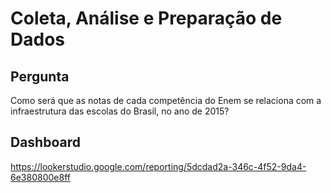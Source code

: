 # Coleta, Análise e Preparação de Dados

## Pergunta

Como será que as notas de cada competência do Enem se relaciona com a infraestrutura das escolas do Brasil, no ano de 2015?


## Dashboard

https://lookerstudio.google.com/reporting/5dcdad2a-346c-4f52-9da4-6e380800e8ff
